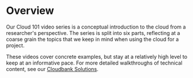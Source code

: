 # Overview

Our Cloud 101 video series is a conceptual introduction to the cloud from a researcher's perspective. The series is split into six parts, reflecting at a coarse grain the topics that we keep in mind when using the cloud for a project.

These videos cover concrete examples, but stay at a relatively high level to keep at an informative pace. For more detailed walkthroughs of technical content, see our [Cloudbank Solutions](../solutions/index.md).
